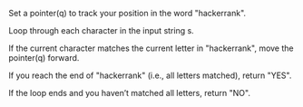 Set a pointer(q) to track your position in the word "hackerrank".

Loop through each character in the input string s.

If the current character matches the current letter in "hackerrank", move the pointer(q) forward.

If you reach the end of "hackerrank" (i.e., all letters matched), return "YES".

If the loop ends and you haven’t matched all letters, return "NO".